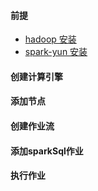 #### 前提

- [hadoop 安装](http://ispong.isxcode.com/hadoop/hadoop/hadoop%20%E5%8D%95%E8%8A%82%E7%82%B9%E5%AE%89%E8%A3%85/)
- [spark-yun 安装](./linux源码安装.md)

#### 创建计算引擎

#### 添加节点

#### 创建作业流

#### 添加sparkSql作业

#### 执行作业

